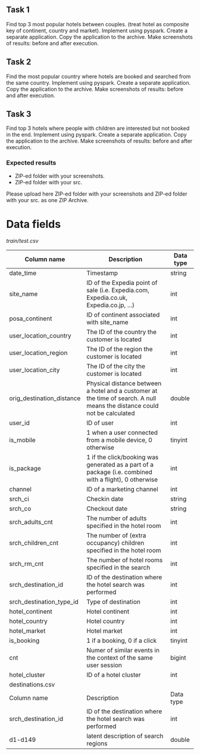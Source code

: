 ## Task 1 ##
Find top 3 most popular hotels between couples. (treat hotel as composite key of continent, country and market). Implement using  pyspark. Create a separate application. Copy the application to the archive. Make screenshots of results: before and after execution.

## Task 2 ##
Find the most popular country where hotels are booked and searched from the same country. Implement using pyspark. Create a separate application. Copy the application to the archive. Make screenshots of results: before and after execution.

## Task 3 ##
Find top 3 hotels where people with children are interested but not booked in the end. Implement using pyspark. Create a separate application. Copy the application to the archive. Make screenshots of results: before and after execution.


### Expected results ###

* ZIP-ed folder with your screenshots.
* ZIP-ed folder with your src.

Please upload here ZIP-ed folder with your screenshots and ZIP-ed folder with your src. as one ZIP Archive.

# Data fields
*train/test.csv*


| Column name                 | Description                                                                                                               | Data type |
| --------------------------- | ------------------------------------------------------------------------------------------------------------------------- | --------- |
| date\_time                  | Timestamp                                                                                                                 | string    |
| site\_name                  | ID of the Expedia point of sale (i.e. Expedia.com, Expedia.co.uk, Expedia.co.jp, ...)                                     | int       |
| posa\_continent             | ID of continent associated with site\_name                                                                                | int       |
| user\_location\_country     | The ID of the country the customer is located                                                                             | int       |
| user\_location\_region      | The ID of the region the customer is located                                                                              | int       |
| user\_location\_city        | The ID of the city the customer is located                                                                                | int       |
| orig\_destination\_distance | Physical distance between a hotel and a customer at the time of search. A null means the distance could not be calculated | double    |
| user\_id                    | ID of user                                                                                                                | int       |
| is\_mobile                  | 1 when a user connected from a mobile device, 0 otherwise                                                                 | tinyint   |
| is\_package                 | 1 if the click/booking was generated as a part of a package (i.e. combined with a flight), 0 otherwise                    | int       |
| channel                     | ID of a marketing channel                                                                                                 | int       |
| srch\_ci                    | Checkin date                                                                                                              | string    |
| srch\_co                    | Checkout date                                                                                                             | string    |
| srch\_adults\_cnt           | The number of adults specified in the hotel room                                                                          | int       |
| srch\_children\_cnt         | The number of (extra occupancy) children specified in the hotel room                                                      | int       |
| srch\_rm\_cnt               | The number of hotel rooms specified in the search                                                                         | int       |
| srch\_destination\_id       | ID of the destination where the hotel search was performed                                                                | int       |
| srch\_destination\_type\_id | Type of destination                                                                                                       | int       |
| hotel\_continent            | Hotel continent                                                                                                           | int       |
| hotel\_country              | Hotel country                                                                                                             | int       |
| hotel\_market               | Hotel market                                                                                                              | int       |
| is\_booking                 | 1 if a booking, 0 if a click                                                                                              | tinyint   |
| cnt                         | Numer of similar events in the context of the same user session                                                           | bigint    |
| hotel\_cluster              | ID of a hotel cluster                                                                                                     | int       |
| destinations.csv            |                                                                                                                           |           |
| Column name                 | Description                                                                                                               | Data type |
| srch\_destination\_id       | ID of the destination where the hotel search was performed                                                                | int       |
| d1-d149                     | latent description of search regions                                                                                      | double    |
